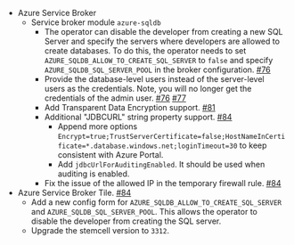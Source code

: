- Azure Service Broker
  - Service broker module `azure-sqldb`
    - The operator can disable the developer from creating a new SQL Server and specify the servers where developers are allowed to create databases. To do this, the operator needs to set `AZURE_SQLDB_ALLOW_TO_CREATE_SQL_SERVER` to `false` and specify `AZURE_SQLDB_SQL_SERVER_POOL` in the broker configuration. [#76](https://github.com/Azure/meta-azure-service-broker/pull/76)
    - Provide the database-level users instead of the server-level users as the credentials. Note, you will no longer get the credentials of the admin user. [#76](https://github.com/Azure/meta-azure-service-broker/pull/76) [#77](https://github.com/Azure/meta-azure-service-broker/pull/77)
    - Add Transparent Data Encryption support. [#81](https://github.com/Azure/meta-azure-service-broker/pull/81)
    - Additional "JDBCURL" string property support. [#84](https://github.com/Azure/meta-azure-service-broker/pull/84)
      - Append more options `Encrypt=true;TrustServerCertificate=false;HostNameInCertificate=*.database.windows.net;loginTimeout=30` to keep consistent with Azure Portal.
      - Add `jdbcUrlForAuditingEnabled`. It should be used when auditing is enabled.
    - Fix the issue of the allowed IP in the temporary firewall rule. [#84](https://github.com/Azure/meta-azure-service-broker/pull/84)
- Azure Service Broker Tile. [#84](https://github.com/Azure/meta-azure-service-broker/pull/84)
  - Add a new config form for `AZURE_SQLDB_ALLOW_TO_CREATE_SQL_SERVER` and `AZURE_SQLDB_SQL_SERVER_POOL`. This allows the operator to disable the developer from creating the SQL server.
  - Upgrade the stemcell version to `3312`.
